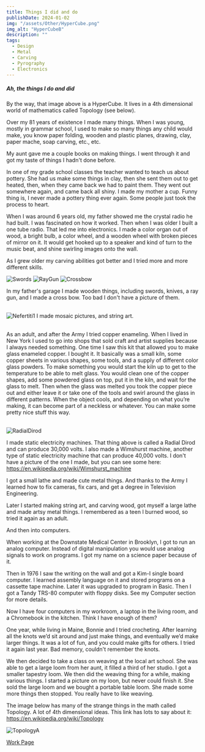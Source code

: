 ```yaml
---
title: Things I did and do
publishDate: 2024-01-02
img: "/assets/Other/HyperCube.png"
img_alt: "HyperCubeB" 
description: ""
tags:
  - Design
  - Metal
  - Carving
  - Pyrography
  - Electronics
---
```


<!-- <img src="/assets/HyperCube.png" alt="HyperCube" width="300" height="325" style="float:left; margin:15px"> -->

<!-- ![HyperCubeB](/assets/Other/HyperCubeB.png) -->

 <H5>Ah, the things I do and did</H5>

By the way, that image above is a HyperCube. It lives in a 4th dimensional world of mathematics called Topology (see below).

Over my 81 years of existence I made many things.
When I was young, mostly in grammar school, I used to make so many things any child would make, you know paper folding, wooden and plastic planes, drawing, clay, paper mache, soap carving, etc., etc.

My aunt gave me a couple books on making things. I went through it and got my taste of things I hadn't done before.

In one of my grade school classes the teacher wanted to teach us about pottery. She had us make some things in clay, then she sent them out to get heated, then, when they came back we had to paint them. They went out somewhere again, and came back all shiny. I made my mother a cup. Funny thing is, I never made a pottery thing ever again. Some people just took the process to heart.

When I was around 6 years old, my father showed me the crystal radio he had built. I was fascinated on how it worked. Then when I was older I built a one tube radio. That led me into electronics. I made a color organ out of wood, a bright bulb, a color wheel, and a wooden wheel with broken pieces of mirror on it. It would get hooked up to a speaker and kind of turn to the music beat, and shine swirling images onto the wall.

As I grew older my carving abilities got better and I tried more and more different skills.

![Swords](/assets/Carving/Swords.JPG)
![RayGun](/assets/Carving/RayGun.JPG)
![Crossbow](/assets/Carving/Crossbow.JPG)

In my father's garage I made wooden things, including swords, knives, a ray gun, and I made a cross bow. Too bad I don't have a picture of them.<br><br>

![Nefertiti1](/assets/Other/Nefertiti1.JPG)
I made mosaic pictures, and string art.<br><br>

As an adult, and after the Army I tried copper enameling. When I lived in New York I used to go into shops that sold craft and artist supplies because I always needed something. One time I saw this kit that allowed you to make glass enameled copper. I bought it. It basically was a small kiln, some copper sheets in various shapes, some tools, and a supply of different color glass powders.
To make something you would start the kiln up to get to the temperature to be able to melt glass. You would clean one of the copper shapes, add some powdered glass on top, put it in the kiln, and wait for the glass to melt. Then when the glass was melted you took the copper piece out and either leave it or take one of the tools and swirl around the glass in different patterns. When the object cools, and depending on what you’re making, it can become part of a neckless or whatever.
You can make some pretty nice stuff this way.<br><br>

![RadialDirod](/assets/Electronics/RadialDirod.jpg)

I made static electricity machines. That thing above is called a Radial Dirod and can produce 30,000 volts. I also made a Wimshurst machine, another type of static electricity machine that can produce 40,000 volts. I don't have a picture of the one I made, but you can see some here: <https://en.wikipedia.org/wiki/Wimshurst_machine>

I got a small lathe and made cute metal things. And thanks to the Army I learned how to fix cameras, fix cars, and get a degree in Television Engineering.

Later I started making string art, and carving wood, got myself a large lathe and made artsy metal things. I remembered as a teen I burned wood, so tried it again as an adult.

 And then into computers.

When working at the Downstate Medical Center in Brooklyn, I got to run an analog computer. Instead of digital manipulation you would use analog signals to work on programs. I got my name on a science paper because of it.

Then in 1976 I saw the writing on the wall and got a Kim-I single board computer. I learned assembly language on it and stored programs on a cassette tape machine. Later it was upgraded to program in Basic. Then I got a Tandy TRS-80 computer with floppy disks. See my Computer section for more details.

Now I have four computers in my workroom, a laptop in the living room, and a Chromebook in the kitchen. Think I have enough of them?<br>

One year, while living in Maine, Bonnie and I tried crocheting.  After learning all the knots we’d sit around and just make things, and eventually we’d make larger things. It was a lot of fun, and you could make gifts for others. I tried it again last year. Bad memory, couldn't remember the knots.

We then decided to take a class on weaving at the local art school. She was able to get a large loom from her aunt, it filled a third of her studio. I got a smaller tapestry loom. We then did the weaving thing for a while, making various things. I started a picture on my loon, but never could finish it. She sold the large loom and we bought a portable table loom. She made some more things then stopped. You really have to like weaving.<br>

The image below has many of the strange things in the math called Topology. A lot of 4th dimensional ideas.
This link has lots to say about it:  
<https://en.wikipedia.org/wiki/Topology>

![TopologyA](/assets/Other/Topology.png)

<a href="/work/">Work Page</a>
